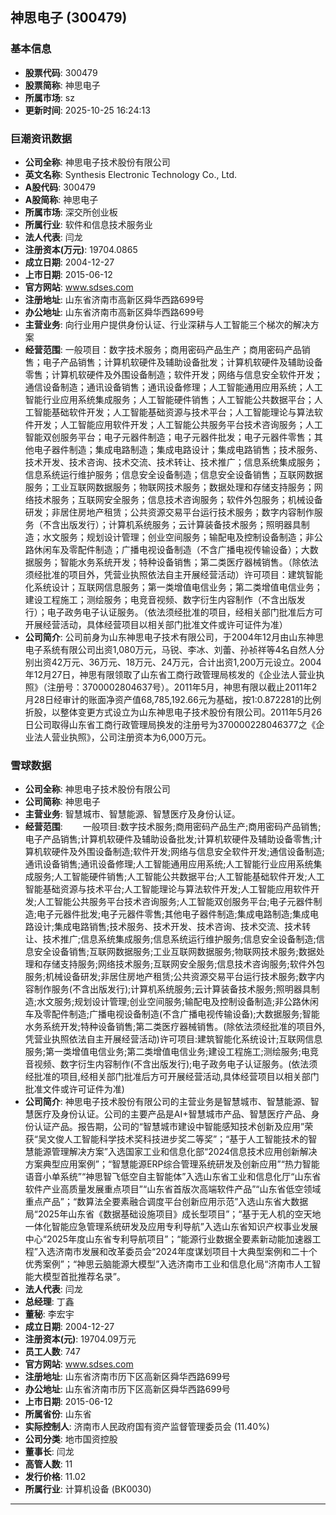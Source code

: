 ## 神思电子 (300479)

### 基本信息

- **股票代码**: 300479
- **股票简称**: 神思电子
- **所属市场**: sz
- **更新时间**: 2025-10-25 16:24:13

### 巨潮资讯数据

- **公司全称**: 神思电子技术股份有限公司
- **英文名称**: Synthesis Electronic Technology Co., Ltd.
- **A股代码**: 300479
- **A股简称**: 神思电子
- **所属市场**: 深交所创业板
- **所属行业**: 软件和信息技术服务业
- **法人代表**: 闫龙
- **注册资本(万元)**: 19704.0865
- **成立日期**: 2004-12-27
- **上市日期**: 2015-06-12
- **官方网站**: www.sdses.com
- **注册地址**: 山东省济南市高新区舜华西路699号
- **办公地址**: 山东省济南市高新区舜华西路699号
- **主营业务**: 向行业用户提供身份认证、行业深耕与人工智能三个梯次的解决方案
- **经营范围**: 一般项目：数字技术服务；商用密码产品生产；商用密码产品销售；电子产品销售；计算机软硬件及辅助设备批发；计算机软硬件及辅助设备零售；计算机软硬件及外围设备制造；软件开发；网络与信息安全软件开发；通信设备制造；通讯设备销售；通讯设备修理；人工智能通用应用系统；人工智能行业应用系统集成服务；人工智能硬件销售；人工智能公共数据平台；人工智能基础软件开发；人工智能基础资源与技术平台；人工智能理论与算法软件开发；人工智能应用软件开发；人工智能公共服务平台技术咨询服务；人工智能双创服务平台；电子元器件制造；电子元器件批发；电子元器件零售；其他电子器件制造；集成电路制造；集成电路设计；集成电路销售；技术服务、技术开发、技术咨询、技术交流、技术转让、技术推广；信息系统集成服务；信息系统运行维护服务；信息安全设备制造；信息安全设备销售；互联网数据服务；工业互联网数据服务；物联网技术服务；数据处理和存储支持服务；网络技术服务；互联网安全服务；信息技术咨询服务；软件外包服务；机械设备研发；非居住房地产租赁；公共资源交易平台运行技术服务；数字内容制作服务（不含出版发行）；计算机系统服务；云计算装备技术服务；照明器具制造；水文服务；规划设计管理；创业空间服务；输配电及控制设备制造；非公路休闲车及零配件制造；广播电视设备制造（不含广播电视传输设备）；大数据服务；智能水务系统开发；特种设备销售；第二类医疗器械销售。（除依法须经批准的项目外，凭营业执照依法自主开展经营活动）许可项目：建筑智能化系统设计；互联网信息服务；第一类增值电信业务；第二类增值电信业务；建设工程施工；测绘服务；电竞音视频、数字衍生内容制作（不含出版发行）；电子政务电子认证服务。（依法须经批准的项目，经相关部门批准后方可开展经营活动，具体经营项目以相关部门批准文件或许可证件为准）
- **公司简介**: 公司前身为山东神思电子技术有限公司，于2004年12月由山东神思电子系统有限公司出资1,080万元，马锐、李冰、刘蕾、孙祯祥等4名自然人分别出资42万元、36万元、18万元、24万元，合计出资1,200万元设立。2004年12月27日，神思有限领取了山东省工商行政管理局核发的《企业法人营业执照》（注册号：3700002804637号）。2011年5月，神思有限以截止2011年2月28日经审计的账面净资产值68,785,192.66元为基础，按1:0.872281的比例折股，以整体变更方式设立为山东神思电子技术股份有限公司。2011年5月26日公司取得山东省工商行政管理局换发的注册号为370000228046377之《企业法人营业执照》，公司注册资本为6,000万元。

### 雪球数据

- **公司全称**: 神思电子技术股份有限公司
- **公司简称**: 神思电子
- **主营业务**: 智慧城市、智慧能源、智慧医疗及身份认证。
- **经营范围**: 　　一般项目:数字技术服务;商用密码产品生产;商用密码产品销售;电子产品销售;计算机软硬件及辅助设备批发;计算机软硬件及辅助设备零售;计算机软硬件及外围设备制造;软件开发;网络与信息安全软件开发;通信设备制造;通讯设备销售;通讯设备修理;人工智能通用应用系统;人工智能行业应用系统集成服务;人工智能硬件销售;人工智能公共数据平台;人工智能基础软件开发;人工智能基础资源与技术平台;人工智能理论与算法软件开发;人工智能应用软件开发;人工智能公共服务平台技术咨询服务;人工智能双创服务平台;电子元器件制造;电子元器件批发;电子元器件零售;其他电子器件制造;集成电路制造;集成电路设计;集成电路销售;技术服务、技术开发、技术咨询、技术交流、技术转让、技术推广;信息系统集成服务;信息系统运行维护服务;信息安全设备制造;信息安全设备销售;互联网数据服务;工业互联网数据服务;物联网技术服务;数据处理和存储支持服务;网络技术服务;互联网安全服务;信息技术咨询服务;软件外包服务;机械设备研发;非居住房地产租赁;公共资源交易平台运行技术服务;数字内容制作服务(不含出版发行);计算机系统服务;云计算装备技术服务;照明器具制造;水文服务;规划设计管理;创业空间服务;输配电及控制设备制造;非公路休闲车及零配件制造;广播电视设备制造(不含广播电视传输设备);大数据服务;智能水务系统开发;特种设备销售;第二类医疗器械销售。(除依法须经批准的项目外,凭营业执照依法自主开展经营活动)许可项目:建筑智能化系统设计;互联网信息服务;第一类增值电信业务;第二类增值电信业务;建设工程施工;测绘服务;电竞音视频、数字衍生内容制作(不含出版发行);电子政务电子认证服务。(依法须经批准的项目,经相关部门批准后方可开展经营活动,具体经营项目以相关部门批准文件或许可证件为准)
- **公司简介**: 神思电子技术股份有限公司的主营业务是智慧城市、智慧能源、智慧医疗及身份认证。公司的主要产品是AI+智慧城市产品、智慧医疗产品、身份认证产品。报告期，公司的“智慧城市建设中智能感知技术创新及应用”荣获“吴文俊人工智能科学技术奖科技进步奖二等奖”；“基于人工智能技术的智慧能源管理解决方案”入选国家工业和信息化部“2024信息技术应用创新解决方案典型应用案例”；“智慧能源ERP综合管理系统研发及创新应用”“热力智能语音小单系统”“神思智飞低空自主智能体”入选山东省工业和信息化厅“山东省软件产业高质量发展重点项目”“山东省首版次高端软件产品”“山东省低空领域重点产品”；“数算法全要素融合调度平台创新应用示范”入选山东省大数据局“2025年山东省《数据基础设施项目》成长型项目”；“基于无人机的空天地一体化智能应急管理系统研发及应用专利导航”入选山东省知识产权事业发展中心“2025年度山东省专利导航项目”；“能源行业数据全要素新动能加速器工程”入选济南市发展和改革委员会“2024年度谋划项目十大典型案例和二十个优秀案例”；“神思云脑能源大模型”入选济南市工业和信息化局“济南市人工智能大模型首批推荐名录”。
- **法人代表**: 闫龙
- **总经理**: 丁鑫
- **董秘**: 李宏宇
- **成立日期**: 2004-12-27
- **注册资本(元)**: 19704.09万元
- **员工人数**: 747
- **官方网站**: www.sdses.com
- **注册地址**: 山东省济南市历下区高新区舜华西路699号
- **办公地址**: 山东省济南市历下区高新区舜华西路699号
- **上市日期**: 2015-06-12
- **所属省份**: 山东省
- **实际控制人**: 济南市人民政府国有资产监督管理委员会 (11.40%)
- **公司分类**: 地市国资控股
- **董事长**: 闫龙
- **高管人数**: 11
- **发行价格**: 11.02
- **所属行业**: 计算机设备 (BK0030)

---